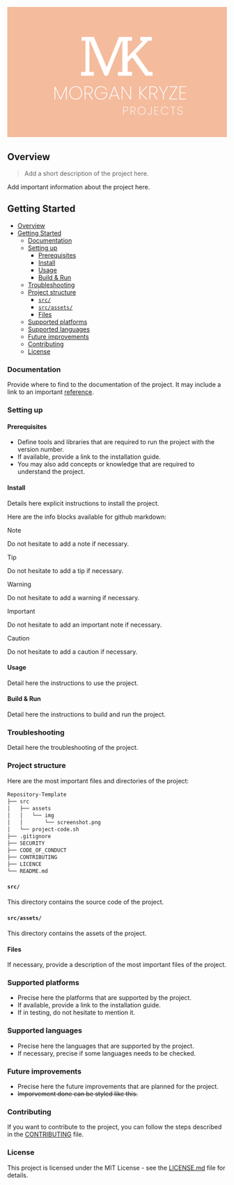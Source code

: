 ![screenshot](./assets/img/screenshot.png)

## Overview

> Add a short description of the project here.

Add important information about the project here.

## Getting Started

- [Overview](#overview)
- [Getting Started](#getting-started)
  - [Documentation](#documentation)
  - [Setting up](#setting-up)
    - [Prerequisites](#prerequisites)
    - [Install](#install)
    - [Usage](#usage)
    - [Build \& Run](#build--run)
  - [Troubleshooting](#troubleshooting)
  - [Project structure](#project-structure)
    - [`src/`](#src)
    - [`src/assets/`](#srcassets)
    - [Files](#files)
  - [Supported platforms](#supported-platforms)
  - [Supported languages](#supported-languages)
  - [Future improvements](#future-improvements)
  - [Contributing](#contributing)
  - [License](#license)

### Documentation

Provide where to find to the documentation of the project. It may include a link to an important [reference](https://example.com).

### Setting up

#### Prerequisites

- Define tools and libraries that are required to run the project with the version number.
- If available, provide a link to the installation guide.
- You may also add concepts or knowledge that are required to understand the project.

#### Install

Details here explicit instructions to install the project.

Here are the info blocks available for github markdown:

> [!NOTE]
> Do not hesitate to add a note if necessary.

> [!TIP]
> Do not hesitate to add a tip if necessary.

> [!WARNING]
> Do not hesitate to add a warning if necessary.

> [!IMPORTANT]
> Do not hesitate to add an important note if necessary.

> [!CAUTION]
> Do not hesitate to add a caution if necessary.

#### Usage

Detail here the instructions to use the project.

#### Build & Run

Detail here the instructions to build and run the project.

### Troubleshooting

Detail here the troubleshooting of the project.

### Project structure

Here are the most important files and directories of the project:

```plaintext
Repository-Template
├── src
│   ├── assets
│   │   └── img
│   │       └── screenshot.png
│   └── project-code.sh
├── .gitignore
├── SECURITY
├── CODE_OF_CONDUCT
├── CONTRIBUTING
├── LICENCE
└── README.md
```

#### `src/`

This directory contains the source code of the project.

#### `src/assets/`

This directory contains the assets of the project.

#### Files

If necessary, provide a description of the most important files of the project.

### Supported platforms

- Precise here the platforms that are supported by the project.
- If available, provide a link to the installation guide.
- If in testing, do not hesitate to mention it.

### Supported languages

- Precise here the languages that are supported by the project.
- If necessary, precise if some languages needs to be checked.

### Future improvements

- Precise here the future improvements that are planned for the project.
- ~~Imporvement done can be styled like this.~~

### Contributing

If you want to contribute to the project, you can follow the steps described in the [CONTRIBUTING](./.github/CONTRIBUTING) file.

### License

This project is licensed under the MIT License - see the [LICENSE.md](LICENSE) file for details.

